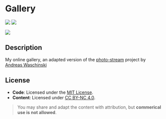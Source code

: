 # Gallery

![](https://img.shields.io/github/repo-size/garrywashere/gallery)
![](https://uptime.garry.cloud/api/badge/7/status)

![](/screenshot.png)

## Description

My online gallery, an adapted version of the [photo-stream](https://github.com/waschinski/photo-stream) project by [Andreas Waschinski](https://github.com/waschinski)

## License

-   **Code**: Licensed under the [MIT License](./LICENSE).
-   **Content**: Licensed under [CC BY-NC 4.0](./LICENSE-CONTENT).

> You may share and adapt the content with attribution, but **commerical use is not allowed**.
